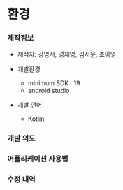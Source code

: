 # 환경

### 제작정보
- 제작자: 강명서, 경재영, 김서윤, 조아영
- 개발환경
  - minimum SDK : 19
  - android studio 

- 개발 언어
  - Kotlin
  
### 개발 의도

### 어플리케이션 사용법

### 수정 내역



